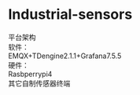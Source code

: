 # Industrial-sensors
平台架构<br>
软件：<br>
EMQX+TDengine2.1.1+Grafana7.5.5<br>
硬件：<br>
Rasbperrypi4<br>
其它自制传感器终端<br>

